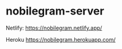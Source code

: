 # nobilegram-server

Netlify: https://nobilegram.netlify.app/

Heroku https://nobilegram.herokuapp.com/

